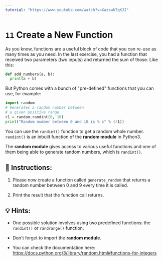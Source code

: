 ```yaml
---
tutorial: "https://www.youtube.com/watch?v=XazswkTqKJI"
---
```


# `11` Create a New Function

As you know, functions are a useful block of code that you can re-use as many times as you need. In the last exercise, you had a function that received two parameters (two inputs) and returned the sum of those. Like this:

```py
def add_numbers(a, b):
  print(a + b)
```

But Python comes with a bunch of "pre-defined" functions that you can use, for example:

```py
import random
# Generates a random number between
# a given positive range
r1 = random.randint(0, 10)
print("Random number between 0 and 10 is % s" % (r1))
```

You can use the `randint()` function to get a random whole number. `randint()` is an inbuilt function of the **random module** in Python3. 

The **random module** gives access to various useful functions and one of them being able to generate random numbers, which is `randint()`.

## 📝 Instructions:

1. Please now create a function called `generate_random` that returns a random number between 0 and 9 every time it is called.

2. Print the result that the function call returns. 

## 💡 Hints:

+ One possible solution involves using two predefined functions: the `randint()` or `randrange()` function.

+ Don't forget to import the **random module**.

+ You can check the documentation here: https://docs.python.org/3/library/random.html#functions-for-integers